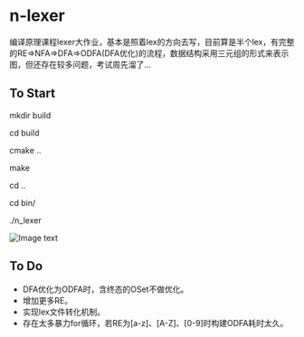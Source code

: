 # n-lexer
编译原理课程lexer大作业，基本是照着lex的方向去写，目前算是半个lex，有完整的RE=>NFA=>DFA=>ODFA(DFA优化)的流程，数据结构采用三元组的形式来表示图，但还存在较多问题，考试周先溜了...

## To Start

mkdir build

cd build

cmake ..

make

cd ..

cd bin/

./n_lexer

![Image text](https://raw.githubusercontent.com/WhatTheNathan/n-lexer/master/images/image.png)

## To Do

* DFA优化为ODFA时，含终态的OSet不做优化。
* 增加更多RE。
* 实现lex文件转化机制。
* 存在太多暴力for循环，若RE为[a-z]、[A-Z]、[0-9]时构建ODFA耗时太久。
